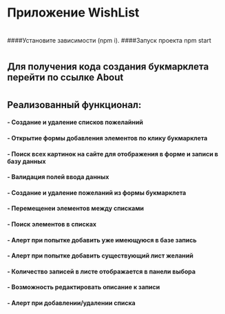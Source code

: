 # Приложение WishList
#
####Установите зависимости (npm i).
####Запуск проекта npm start
#
## Для получения кода создания букмарклета перейти по ссылке About
#
## Реализованный функционал:
#### - Создание и удаление списков пожелайний 
#### - Открытие формы добавления элементов по клику букмарклета
#### - Поиск всех картинок на сайте для отображения в форме и записи в базу данных
#### - Валидация полей ввода данных
#### - Создание и удаление пожеланий из формы букмарклета
#### - Перемещенеи элементов между списками
#### - Поиск элементов в списках
#### - Алерт при попытке добавить уже имеющуюся в базе запись
#### - Алерт при попытке добавить существующий лист желаний
#### - Количество записей в листе отображается в панели выбора
#### - Возможность редактировать описание к записи
#### - Алерт при добавлении/удалении списка
